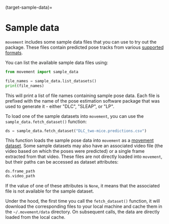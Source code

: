 (target-sample-data)=
# Sample data

`movement` includes some sample data files that you can use to
try out the package. These files contain predicted pose tracks from
various [supported formats](target-supported-formats).

You can list the available sample data files using:

```python
from movement import sample_data

file_names = sample_data.list_datasets()
print(file_names)
```

This will print a list of file names containing sample pose data.
Each file is prefixed with the name of the pose estimation software package
that was used to generate it - either "DLC", "SLEAP", or "LP".

To load one of the sample datasets into `movement`, you can use the
```sample_data.fetch_dataset()``` function:

```python
ds = sample_data.fetch_dataset("DLC_two-mice.predictions.csv")
```
This function loads the sample pose data into `movement` as a
[movement dataset](target-dataset). Some sample datasets may also have an
associated video file (the video based on which the poses were predicted)
or a single frame extracted from that video. These files are not directly
loaded into `movement`, but their paths can be accessed as dataset attributes:

```python
ds.frame_path
ds.video_path
```
If the value of one of these attributes is `None`, it means that the
associated file is not available for the sample dataset.

Under the hood, the first time you call the `fetch_dataset()` function,
it will download the corresponding files to your local machine and cache them
in the `~/.movement/data` directory. On subsequent calls, the data are directly
loaded from the local cache.
